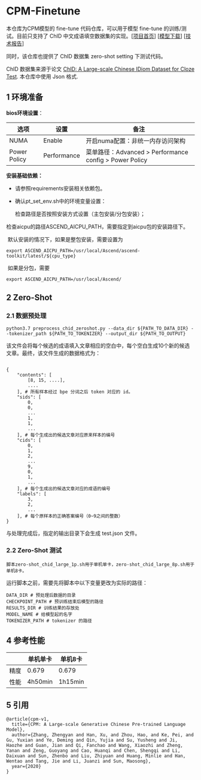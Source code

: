 # CPM-Finetune

本仓库为CPM模型的 fine-tune 代码仓库，可以用于模型 fine-tune 的训练/测试。目前只支持了 ChID 中文成语填空数据集的实现。[[项目首页](https://cpm.baai.ac.cn)] [[模型下载](https://cpm.baai.ac.cn/download.html)] [[技术报告](https://arxiv.org/abs/2012.00413)]

同时，该仓库也提供了 ChID 数据集 zero-shot setting 下测试代码。

ChID 数据集来源于论文 [ChID: A Large-scale Chinese IDiom Dataset for Cloze Test](https://github.com/TsinghuaAI/CPM-1-Finetune). 本仓库中使用 Json 格式.

## 1 环境准备

**bios环境设置**：

| 选项         | 设置        | 备注                                                   |
| ------------ | ----------- | ------------------------------------------------------ |
| NUMA         | Enable      | 开启numa配置：非统一内存访问架构                       |
| Power Policy | Performance | 菜单路径：Advanced > Performance config > Power Policy |


**安装基础依赖：**

- 请参照requirements安装相关依赖包。


- 确认pt_set_env.sh中的环境变量设置：

  检查路径是否按照安装方式设置（主包安装/分包安装）；

​       检查aicpu的路径ASCEND_AICPU_PATH，需要指定到aicpu包的安装路径下。

​       默认安装的情况下，如果是整包安装，需要设置为

```
export ASCEND_AICPU_PATH=/usr/local/Ascend/ascend-toolkit/latest/${cpu_type}
```

​       如果是分包，需要

```
export ASCEND_AICPU_PATH=/usr/local/Ascend/
```

## 2 Zero-Shot

### 2.1 数据预处理

```[bash]
python3.7 preprocess_chid_zeroshot.py --data_dir ${PATH_TO_DATA_DIR} --tokenizer_path ${PATH_TO_TOKENIZER} --output_dir ${PATH_TO_OUTPUT}
```

该文件会将每个候选的成语填入文章相应的空白中，每个空白生成10个新的候选文章。最终，该文件生成的数据格式为：

```[python]

{
    "contents": [
        [8, 15, ....],
        ....
    ], # 所有样本经过 bpe 分词之后 token 对应的 id。
    "sids": [
        0,
        0,
        ...
        1,
        1,
        ...
    ], # 每个生成出的候选文章对应原来样本的编号
    "cids": [
        0,
        1,
        2,
        ...
        9,
        0,
        1,
        ...
    ], # 每个生成出的候选文章对应的成语的编号
    "labels": [
        3,
        2,
        ...
    ], # 每个原样本的正确答案编号（0~9之间的整数）
}
```

与处理完成后，指定的输出目录下会生成 test.json 文件。

### 2.2 Zero-Shot 测试

```[bash]
脚本zero-shot_chid_large_1p.sh用于单机单卡，zero-shot_chid_large_8p.sh用于单机8卡。
```

运行脚本之前，需要先将脚本中以下变量更改为实际的路径：

```[bash]
DATA_DIR # 预处理后数据的目录
CHECKPOINT_PATH # 预训练结束后模型的路径
RESULTS_DIR # 训练结果的存放处
MODEL_NAME # 给模型起的名字
TOKENIZER_PATH # tokenizer 的路径
```

## 4 参考性能

|      | 单机单卡 | 单机8卡 |
| ---- | -------- | ------- |
| 精度 | 0.679    | 0.679   |
| 性能 | 4h50min  | 1h15min |

## 5 引用

```[latex]
@article{cpm-v1,
  title={CPM: A Large-scale Generative Chinese Pre-trained Language Model},
  author={Zhang, Zhengyan and Han, Xu, and Zhou, Hao, and Ke, Pei, and Gu, Yuxian and Ye, Deming and Qin, Yujia and Su, Yusheng and Ji, Haozhe and Guan, Jian and Qi, Fanchao and Wang, Xiaozhi and Zheng, Yanan and Zeng, Guoyang and Cao, Huanqi and Chen, Shengqi and Li, Daixuan and Sun, Zhenbo and Liu, Zhiyuan and Huang, Minlie and Han, Wentao and Tang, Jie and Li, Juanzi and Sun, Maosong},
  year={2020}
}
```
